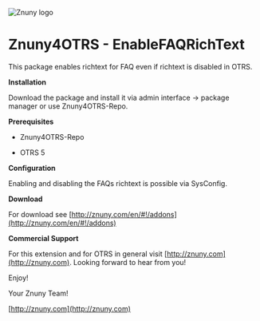 ![Znuny logo](http://znuny.com/assets/images/logo_small.png)

Znuny4OTRS - EnableFAQRichText
==============================
This package enables richtext for FAQ even if richtext is disabled in OTRS.


**Installation**

Download the package and install it via admin interface -> package manager or use Znuny4OTRS-Repo.


**Prerequisites**

- Znuny4OTRS-Repo

- OTRS 5

**Configuration**

Enabling and disabling the FAQs richtext is possible via SysConfig.

**Download**

For download see [http://znuny.com/en/#!/addons](http://znuny.com/en/#!/addons)

**Commercial Support**

For this extension and for OTRS in general visit [http://znuny.com](http://znuny.com). Looking forward to hear from you!

Enjoy!

 Your Znuny Team!

 [http://znuny.com](http://znuny.com)
